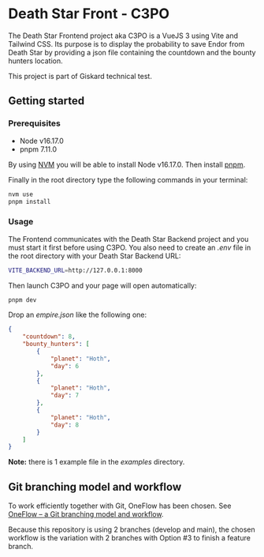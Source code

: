 # Death Star Front - C3PO

The Death Star Frontend project aka C3PO is a VueJS 3 using Vite and Tailwind CSS. Its purpose is to display the probability to save Endor from Death Star by providing a json file containing the countdown and the bounty hunters location.

This project is part of Giskard technical test.

## Getting started

### Prerequisites
- Node v16.17.0
- pnpm 7.11.0

By using [NVM](https://github.com/nvm-sh/nvm) you will be able to install Node v16.17.0. Then install [pnpm](https://pnpm.io/installation).

Finally in the root directory type the following commands in your terminal:

```bash
nvm use
pnpm install
```

### Usage
The Frontend communicates with the Death Star Backend project and you must start it first before using C3PO. You also need to create an *.env* file in the root directory with your Death Star Backend URL:

```bash
VITE_BACKEND_URL=http://127.0.0.1:8000
```

Then launch C3PO and your page will open automatically:
```bash
pnpm dev
```

Drop an *empire.json* like the following one:

```json
{
    "countdown": 8,
    "bounty_hunters": [
        {
            "planet": "Hoth",
            "day": 6
        },
        {
            "planet": "Hoth",
            "day": 7
        },
        {
            "planet": "Hoth",
            "day": 8
        }
    ]
}
```

**Note:** there is 1 example file in the *examples* directory.

## Git branching model and workflow

To work efficiently together with Git, OneFlow has been chosen. See [OneFlow – a Git branching model and workflow](https://www.endoflineblog.com/oneflow-a-git-branching-model-and-workflow).

Because this repository is using 2 branches (develop and main), the chosen workflow is the variation with 2 branches with Option #3 to finish a feature branch.
